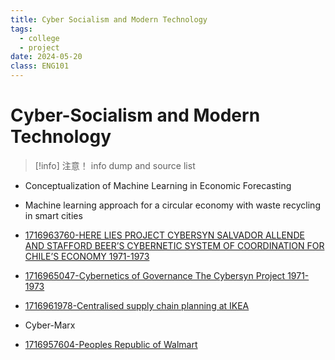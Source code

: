 ```yaml
---
title: Cyber Socialism and Modern Technology
tags:
  - college
  - project
date: 2024-05-20
class: ENG101
---
```

# Cyber-Socialism and Modern Technology


> [!info] 注意！ 
> info dump and source list

- Conceptualization of Machine Learning in Economic Forecasting
  
- Machine learning approach for a circular economy with waste
recycling in smart cities
- [1716963760-HERE LIES PROJECT CYBERSYN SALVADOR ALLENDE AND STAFFORD BEER’S CYBERNETIC SYSTEM OF COORDINATION FOR CHILE’S ECONOMY 1971-1973](1716963760-HERE%20LIES%20PROJECT%20CYBERSYN%20SALVADOR%20ALLENDE%20AND%20STAFFORD%20BEER’S%20CYBERNETIC%20SYSTEM%20OF%20COORDINATION%20FOR%20CHILE’S%20ECONOMY%201971-1973.md)
- [1716965047-Cybernetics of Governance The Cybersyn Project 1971-1973](1716965047-Cybernetics%20of%20Governance%20The%20Cybersyn%20Project%201971-1973.md)
- [1716961978-Centralised supply chain planning at IKEA](1716961978-Centralised%20supply%20chain%20planning%20at%20IKEA.md)
- Cyber-Marx
- [1716957604-Peoples Republic of Walmart](1716957604-Peoples%20Republic%20of%20Walmart.md)